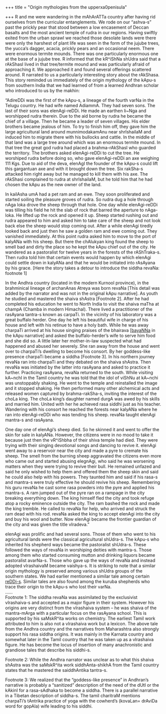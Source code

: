 +++
title = "Origin mythologies from the upperxa0penisula"

+++
R and me were wandering in the mAhArATTa country after having rid
ourselves from the curricular entanglements. We rode on our “ashva-s”
past the prickly pear that stood between a low encasement of Deccan
basalts and the most ancient temple of rudra in our regions. Having
swiftly exited from the urban sprawl we reached those desolate lands
were there were only the harshest of plant life was seen in the form of
the jujube trees, the yucca’s dagger, acacia, prickly pears and an
occasional neem. There were enormous termite mounds. There was one
particularly enormous one at the base of a jujube tree. R informed that
the kR^iShNa shUdra said that a rAkShasI lived in that tree/termite
mound and was particularly afraid of approaching it. We approached it
and found several offerings scattered around. R narrated to us a
particularly interesting story about the rAkShasa. This story reminded
us immediately of the origin mythology of the kApu-s from southern India
that we had learned of from a learned Andhran scholar who introduced to
us by the makhin:

“AdireDDi was the first of the kApu-s, a lineage of the fourth varNa in
the Telugu country. He had wife named AdiammA. They had seven sons. The
last of their sons was elenAgi-reDDi. He made an earthen li\~Nga and
worshipped rudra therein. Due to the aid borne by rudra he became the
chief of a village. Then he became a leader of seven villages. His elder
brothers became jealous of him. To try to finish him off, they gave him
the large agricultural land around munnimodakamAnu near shrIshailaM and
induced him to migrate there with his bullocks and cattle. In the middle
of that land was a large tree around which was an enormous termite
mound. In that tree the great god rudra had placed a brahma-rAkShasI who
guarded the territory. The brothers asked elenAgi-reDDi to cut the tree.
He worshiped rudra before doing so, who gave elenAgi-reDDi an axe
weighing 111 Kgs. Due to aid of the deva, elenAgI the founder of the
kApu-s could lift this gargantuan axe and with it brought down the tree.
Six rakSha-s attacked him right away but he managed to kill them with
his axe. The rAkShasi complained to rudra at shrIshailaM, but he told
him that he had chosen the kApu as the new owner of the land.

In kailAsha umA had a pet ram and an ewe. They soon proliferated and
started soiling the pleasure groves of rudra. So rudra dug a hole
through nAga loka drove the sheep through that hole. One day while
elenAgi-reDDi was tilling his field he hit the slab of rock that barred
the aperture to nAga-loka. He lifted up the rock and opened it up. Sheep
started rushing out and rudra appeared to him and asked him to take care
of the sheep and not look back else the sheep would stop coming out.
After a while elenAgi tiredly looked back and just then he saw a golden
ram and ewe coming out. They vanished immediately. At this point rudra
asked him to move to the port of kalyANa with his sheep. But there the
chAlukyan king found the sheep to smell bad and dirty the place so he
kept the kApu chief out of the city. He wandered as a pastoralist for
twelve years in the forests of the rAShTraka-s. Then rudra told him that
certain events would happen by which elenAgi could settle down in
kalyANa and that he would be initiated into rAsAyana by his grace.
\[Here the story takes a detour to introduce the siddha revaNa: footnote
1\]

In the Andhra country (located in the modern Kurnool province), in the
brahminical lineage of archanAnas Atreya was born revaNa \[This detail
was added by the narrator and was not in the original kApu narrative\].
As youth he studied and mastered the shaiva shAstra \[Footnote 2\].
After he had completed his education he went to North India to visit the
shaiva maTha at champA (Chamba in modern Himachal). There lived a
practitioner of the rasAyana tantra-s known as carpaTi. In the vicinity
of his laboratory was a great buffalo herder. One day he left his
beautiful wife in charge of his house and left with his retinue to have
a holy bath. While he was away charpaTi arrived at his house singing
praises of the bhairava
\[[bayaNNa](https://manasataramgini.wordpress.com/2007/06/24/a-local-pantheon-of-mallanna/)
in the kApu narrative\] and asked the buffalo-herder’s wife to serve him
food and she did so. A little later her mother-in-law suspected what had
happened and abused her severely. She ran away from the house and went
over to charpaTi’s dwelling to become his consort. By her goddess-like
presence charpaTi became a siddha \[Footnote 3\]. In his northern
journey revaNa ran into charpaTi and they debated on the shaiva shAstra.
Then revaNa was initiated by the latter into rasAyana and asked to
practice it further. Practicing rasAyana, revaNa returned to the south.
While visiting kA\~nchI in the Tamil country he was told that the idol
of viShNu at kA\~nchi was unstoppably shaking. He went to the temple and
reinstalled the image and it stopped shaking. He then performed many
other alchemical acts and released women captured by brahma-rakSha-s,
inviting the interest of the choLa king. The choLa king’s daughter named
durgA was awed by his skills and married him. United with her he
achieved rasa siddhi just as his teacher. Wandering with his consort he
reached the forests near kalyANa where he ran into elenAgi-reDDi who was
tending his sheep. revaNa taught elenAgi mantra-s and rasAyana.

One day one of elenAgi’s sheep died. So he skinned it and went to offer
the skin for sale in kalyANa. However, the citizens were in no mood to
take it because just then the vR^iShbha of their shiva temple had died.
They were trying with their singing devotional songs and dancing to
revive it. elenAgi went away to a reservoir near the city and made a
pyre to cremate his sheep. The smell from the burning sheep aggravated
the citizens even more who came out and started abusing elegnAgi, who
said he was worsening matters when they were trying to revive their
bull. He remained unfazed and said he only wished to help them and
offered them the sheep skin and said he could also help with his powers.
They taunted him and said if his rasa-s and mantra-s were truly
effective he should revive his sheep. Remembering his guru revaNa he
cast some rasa powders into the pyre and applied his mantra-s. A ram
jumped out of the pyre ran on a rampage in the city breaking everything
down. The king himself fled the city and took refuge atop a rocky
eminence outside the city. The ram bashed the rock and made the king
tremble. He called to revaNa for help, who arrived and struck the ram
dead with his rod. revaNa asked the king to accept elenAgi into the city
and buy his wool and butter. Now elenAgi became the frontier guardian of
the city and was given the title vIradeva.”

elenAgi was prolific and had several sons. Those of them who went to his
agricultural lands were the classical agricultural shUdra-s. The kApu-s
who inherited his shepherd ways became the pastoralist shUdra-s. These
followed the ways of revaNa in worshiping deities with mantra-s. Those
among them who started consuming mutton and drinking liquors became
pastoralist avarNa-s. Those who gave up the ways of revaNa and instead
adopted vIrashaivaM became vaishya-s. It is striking to note that a
similar origin mythology is preserved among various shUdra groups of the
southern states. We had earlier mentioned a similar tale among certain
[reDDi-s](https://manasataramgini.wordpress.com/2003/09/01/masi-reddi/).
Similar tales are also found among the kuruba shepherds who trace their
origin to the kApu-s who lost their varNa.  
……  
Footnote 1: The siddha revaNa was assimilated by the exclusivist
vIrashaiva-s and accepted as a major figure in their system. However his
origins are very distinct from the vIrashaiva system – he was shaiva of
the mantra-mArga with a particular focus on the rasAyana school. This is
supported by his saMskR^ita works on chemistry. The earliest Tamil work
attributed to him is also not a vIrashaiva work but a lexicon. The above
tale from the Andhra country and the narratives from Maharashtra also
strongly support his rasa siddha origins. It was mainly in the Karnata
country and somewhat later in the Tamil country that he was taken up as
a vIrashaiva figure. He has become the locus of insertion of many
anachronistic and grandiose tales that describe his siddhi-s.

Footnote 2: While the Andhra narrator was unclear as to what this shaiva
shAstra was the saMskR^ita work siddhAnta-shikhA from the Tamil country
states that he mastered the saiddhAntika tantra-s.

Footnote 3: We realized that the “goddess-like presence” in Andhran’s
narrative is probably a “sanitized” description of the need of the dUtI
or the kAkinI for a rasa-sAdhaka to become a siddha. There is a parallel
narrative in a Tibetan description of siddha-s. The tamil charitraM
mentions charpaTi’s tAntrika practice of yoga with the cowherd’s
(kovaLan= drAviDa word for gopAla) wife leading to his siddhi.
